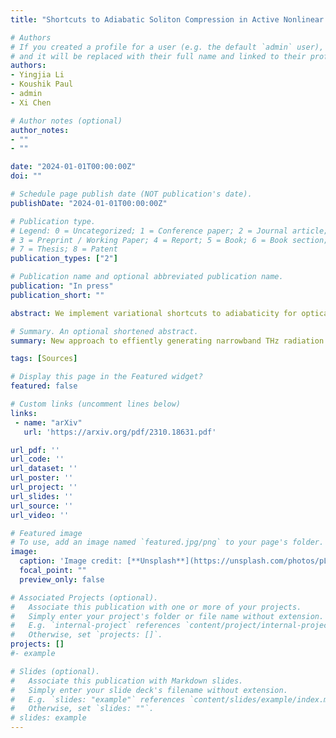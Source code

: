 ```yaml
---
title: "Shortcuts to Adiabatic Soliton Compression in Active Nonlinear Kerr Media"

# Authors
# If you created a profile for a user (e.g. the default `admin` user), write the username (folder name) here 
# and it will be replaced with their full name and linked to their profile.
authors:
- Yingjia Li
- Koushik Paul
- admin
- Xi Chen

# Author notes (optional)
author_notes:
- ""
- ""

date: "2024-01-01T00:00:00Z"
doi: ""

# Schedule page publish date (NOT publication's date).
publishDate: "2024-01-01T00:00:00Z"

# Publication type.
# Legend: 0 = Uncategorized; 1 = Conference paper; 2 = Journal article;
# 3 = Preprint / Working Paper; 4 = Report; 5 = Book; 6 = Book section;
# 7 = Thesis; 8 = Patent
publication_types: ["2"]

# Publication name and optional abbreviated publication name.
publication: "In press"
publication_short: ""

abstract: We implement variational shortcuts to adiabaticity for optical pulse compression in an active nonlinear Kerr medium with distributed amplification and spatially varying dispersion and nonlinearity. Starting with the hyperbolic secant ansatz, we employ a variational approximation to systematically derive dynamical equations, establishing analytical relationships linking the amplitude, width, and chirp of the pulse. Through the inverse engineering approach, we manipulate the distributed gain/loss, nonlinearity and dispersion profiles to efficiently compress the optical pulse over a reduced distance with high fidelity. In addition, we explore the dynamical stability of the system to illustrate the advantage of our protocol over conventional adiabatic approaches. Finally, we analyze the impact of tailored higher-order dispersion on soliton self-compression and derive physical constraints on the final soliton width for the complementary case of soliton expansion. The broader implications of our findings extend beyond optical systems, encompassing areas such as cold-atom and magnetic systems highlighting the versatility and relevance of our approach in various physical contexts.

# Summary. An optional shortened abstract.
summary: New approach to effiently generating narrowband THz radiation! 

tags: [Sources]

# Display this page in the Featured widget?
featured: false

# Custom links (uncomment lines below)
links:
 - name: "arXiv"
   url: 'https://arxiv.org/pdf/2310.18631.pdf'

url_pdf: ''
url_code: ''
url_dataset: ''
url_poster: ''
url_project: ''
url_slides: ''
url_source: ''
url_video: ''

# Featured image
# To use, add an image named `featured.jpg/png` to your page's folder. 
image:
  caption: 'Image credit: [**Unsplash**](https://unsplash.com/photos/pLCdAaMFLTE)'
  focal_point: ""
  preview_only: false

# Associated Projects (optional).
#   Associate this publication with one or more of your projects.
#   Simply enter your project's folder or file name without extension.
#   E.g. `internal-project` references `content/project/internal-project/index.md`.
#   Otherwise, set `projects: []`.
projects: []
#- example

# Slides (optional).
#   Associate this publication with Markdown slides.
#   Simply enter your slide deck's filename without extension.
#   E.g. `slides: "example"` references `content/slides/example/index.md`.
#   Otherwise, set `slides: ""`.
# slides: example
---
```

